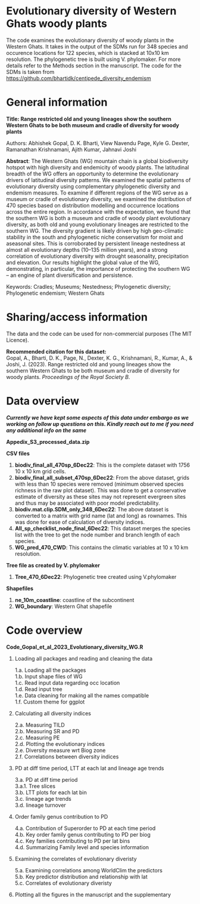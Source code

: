 # Evolutionary diversity of Western Ghats woody plants

The code examines the evolutionary diversity of woody plants in the Western Ghats. It takes in the output of the SDMs run for 348 species and occurence locations for 122 species, which is stacked at 10x10 km resolution. The phylogenetic tree is built using V. phylomaker. For more details refer to the Methods section in the manuscript. The code for the SDMs is taken from https://github.com/bhartidk/centipede_diversity_endemism

# General information

**Title: Range restricted old and young lineages show the southern Western Ghats to be both museum and cradle of diversity for woody plants**  

Authors: Abhishek Gopal, D. K. Bharti,  View Navendu Page,  Kyle G. Dexter, Ramanathan Krishnamani, Ajith Kumar, Jahnavi Joshi

**Abstract**:
The Western Ghats (WG) mountain chain is a global biodiversity hotspot with high diversity and endemicity of woody plants. The latitudinal breadth of the WG offers an opportunity to determine the evolutionary drivers of latitudinal diversity patterns. We examined the spatial patterns of evolutionary diversity using complementary phylogenetic diversity and endemism measures. To examine if different regions of the WG serve as a museum or cradle of evolutionary diversity, we examined the distribution of 470 species based on distribution modelling and occurrence locations across the entire region. In accordance with the expectation, we found that the southern WG is both a museum and cradle of woody plant evolutionary diversity, as both old and young evolutionary lineages are restricted to the southern WG. The diversity gradient is likely driven by high geo-climatic stability in the south and phylogenetic niche conservatism for moist and aseasonal sites. This is corroborated by persistent lineage nestedness at almost all evolutionary depths (10–135 million years), and a strong correlation of evolutionary diversity with drought seasonality, precipitation and elevation. Our results highlight the global value of the WG, demonstrating, in particular, the importance of protecting the southern WG – an engine of plant diversification and persistence.

Keywords: Cradles; Museums; Nestedness; Phylogenetic diversity; Phylogenetic endemism; Western Ghats 


# Sharing/access information

The data and the code can be used for non-commercial purposes (The MIT Licence).  

**Recommended citation for this dataset:**  
Gopal, A., Bharti, D. K., Page, N., Dexter, K. G., Krishnamani, R., Kumar, A., & Joshi, J. (2023). Range restricted old and young lineages show the southern Western Ghats to be both museum and cradle of diversity for woody plants. *Proceedings of the Royal Society B*.

# Data overview
***Currently we have kept some aspects of this data under embargo as we working on follow up questions on this. Kindly reach out to me if you need any additional info on the same***

**Appedix_S3_processed_data.zip**  

**CSV files**

1. **biodiv_final_all_470sp_6Dec22**: This is the complete dataset with 1756 10 x 10 km grid cells.
2. **biodiv_final_all_subset_470sp_6Dec22**: From the above dataset, grids with less than 10 species were removed (minimum observed species richness in the raw plot                                             dataset). This was done to get a conservative estimate of diversity as these sites may not represent evergreen sites and thus may be associated with poor model predictability.   
3. **biodiv.mat.clip.SDM_only_348_6Dec22**: The above dataset is converted to a matrix with grid name (lat and long) as rownames. This was done for ease of calculation 
                                            of diversity indices.
4. **All_sp_checklist_node_final_6Dec22**: This dataset merges the species list with the tree to get the node number and branch length of each species.  
5. **WG_pred_470_CWD**: This contains the climatic variables at 10 x 10 km resolution.    

**Tree file as created by V. phylomaker**  
1. **Tree_470_6Dec22**: Phylogenetic tree created using V.phylomaker

**Shapefiles**  

1. **ne_10m_coastline**: coastline of the subcontinent
2. **WG_boundary**: Western Ghat shapefile


# Code overview   

**Code_Gopal_et_al_2023_Evolutionary_diversity_WG.R**  

1. Loading all packages and reading and cleaning the data    
  
     1.a. Loading all the packages    
     1.b. Input shape files of WG    
     1.c. Read input data regarding occ location    
     1.d. Read input tree    
     1.e. Data cleaning for making all the names compatible  
     1.f. Custom theme for ggplot  
     
2. Calculating all diversity indices  
 
     2.a. Measuring TILD  
     2.b. Measuring SR and PD  
     2.c. Measuring PE  
     2.d. Plotting the evolutionary indices  
     2.e. Diversity measure wrt Biog zone  
     2.f. Correlations between diversity indices  
     
3. PD at diff time period, LTT at each lat and lineage age trends  
 
     3.a. PD at diff time period  
     3.a.1. Tree slices  
     3.b. LTT plots for each lat bin  
     3.c. lineage age trends  
     3.d. lineage turnover  
     
4. Order family genus contribution to PD  
     
     4.a. Contribution of Superorder to PD at each time period  
     4.b. Key order family genus contributing to PD per biog  
     4.c. Key families contributing to PD per lat bins  
     4.d. Summarizing Family level and species information     
     
5. Examining the correlates of evolutionary diveristy  
     
     5.a. Examining correlations among WorldClim the predictors  
     5.b. Key predictor distribution and relationship with lat  
     5.c. Correlates of evolutionary diveristy  
     
6. Plotting all the figures in the manuscript and the supplementary  
 

